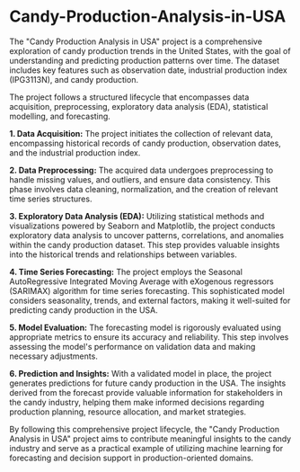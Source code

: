 # Candy-Production-Analysis-in-USA


The "Candy Production Analysis in USA" project is a comprehensive exploration of candy production trends in the United States, with the goal of understanding and predicting production patterns over time. The dataset includes key features such as observation date, industrial production index (IPG3113N), and candy production.

The project follows a structured lifecycle that encompasses data acquisition, preprocessing, exploratory data analysis (EDA), statistical modelling, and forecasting. 

**1. Data Acquisition:**
   The project initiates the collection of relevant data, encompassing historical records of candy production, observation dates, and the industrial production index.

**2. Data Preprocessing:**
   The acquired data undergoes preprocessing to handle missing values, and outliers, and ensure data consistency. This phase involves data cleaning, normalization, and the creation of relevant time series structures.

**3. Exploratory Data Analysis (EDA):**
   Utilizing statistical methods and visualizations powered by Seaborn and Matplotlib, the project conducts exploratory data analysis to uncover patterns, correlations, and anomalies within the candy production dataset. This step provides valuable insights into the historical trends and relationships between variables.

**4. Time Series Forecasting:**
   The project employs the Seasonal AutoRegressive Integrated Moving Average with eXogenous regressors (SARIMAX) algorithm for time series forecasting. This sophisticated model considers seasonality, trends, and external factors, making it well-suited for predicting candy production in the USA.

**5. Model Evaluation:**
   The forecasting model is rigorously evaluated using appropriate metrics to ensure its accuracy and reliability. This step involves assessing the model's performance on validation data and making necessary adjustments.

**6. Prediction and Insights:**
   With a validated model in place, the project generates predictions for future candy production in the USA. The insights derived from the forecast provide valuable information for stakeholders in the candy industry, helping them make informed decisions regarding production planning, resource allocation, and market strategies.

By following this comprehensive project lifecycle, the "Candy Production Analysis in USA" project aims to contribute meaningful insights to the candy industry and serve as a practical example of utilizing machine learning for forecasting and decision support in production-oriented domains.

